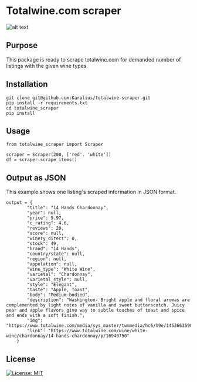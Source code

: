 # Totalwine.com scraper

![alt text](https://www.totalwine.com/media/sys_master/cmsmedia/h4d/h16/8994184232990.jpg)

## Purpose

This package is ready to scrape totalwine.com for demanded number of listings with the given wine types.


## Installation
```
git clone git@github.com:Karalius/totalwine-scraper.git
pip install -r requirements.txt
cd totalwine_scraper
pip install
```

## Usage
```
from totalwine_scraper import Scraper

scraper = Scraper(200, ['red'. 'white'])
df = scraper.scrape_items()
```

## Output as JSON

This example shows one listing's scraped information in JSON format.

```
output = {
        "title": "14 Hands Chardonnay",
        "year": null,
        "price": 9.97,
        "c_rating": 4.6,
        "reviews": 20,
        "score": null,
        "winery_direct": 0,
        "stock": 49,
        "brand": "14 Hands",
        "country/state": null,
        "region": null,
        "appelation": null,
        "wine_type": "White Wine",
        "varietal": "Chardonnay",
        "varietal_style": null,
        "style": "Elegant",
        "taste": "Apple, Toast",
        "body": "Medium-bodied",
        "description": "Washington- Bright apple and floral aromas are complemented by light notes of vanilla and sweet butterscotch. Juicy pear and apple flavors give way to subtle touches of toast and spice and ends with a soft finish.",
        "img": "https://www.totalwine.com/media/sys_master/twmmedia/hc6/h9e/14536635908126.png",
        "link": "https://www.totalwine.com/wine/white-wine/chardonnay/14-hands-chardonnay/p/16940750"
    }
```

## License
[![License: MIT](https://img.shields.io/badge/License-MIT-yellow.svg)](https://opensource.org/licenses/MIT)

